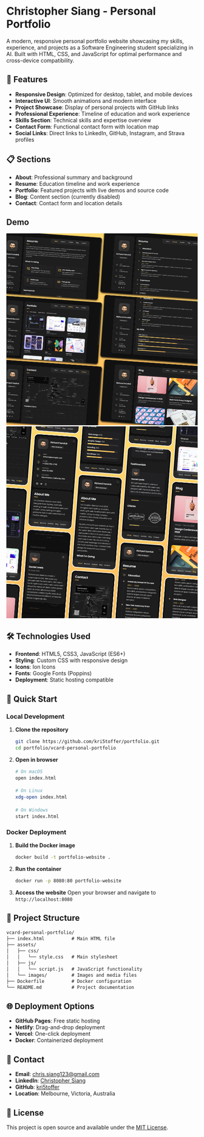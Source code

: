 # Christopher Siang - Personal Portfolio

A modern, responsive personal portfolio website showcasing my skills, experience, and projects as a Software Engineering student specializing in AI. Built with HTML, CSS, and JavaScript for optimal performance and cross-device compatibility.

## 🚀 Features

- **Responsive Design**: Optimized for desktop, tablet, and mobile devices
- **Interactive UI**: Smooth animations and modern interface
- **Project Showcase**: Display of personal projects with GitHub links
- **Professional Experience**: Timeline of education and work experience
- **Skills Section**: Technical skills and expertise overview
- **Contact Form**: Functional contact form with location map
- **Social Links**: Direct links to LinkedIn, GitHub, Instagram, and Strava profiles

## 📋 Sections

- **About**: Professional summary and background
- **Resume**: Education timeline and work experience
- **Portfolio**: Featured projects with live demos and source code
- **Blog**: Content section (currently disabled)
- **Contact**: Contact form and location details

## Demo

![vCard Desktop Demo](./website-demo-image/desktop.png "Desktop Demo")
![vCard Mobile Demo](./website-demo-image/mobile.png "Mobile Demo")

## 🛠️ Technologies Used

- **Frontend**: HTML5, CSS3, JavaScript (ES6+)
- **Styling**: Custom CSS with responsive design
- **Icons**: Ion Icons
- **Fonts**: Google Fonts (Poppins)
- **Deployment**: Static hosting compatible

## 🚀 Quick Start

### Local Development

1. **Clone the repository**
   ```bash
   git clone https://github.com/kri5toffer/portfolio.git
   cd portfolio/vcard-personal-portfolio
   ```

2. **Open in browser**
   ```bash
   # On macOS
   open index.html
   
   # On Linux
   xdg-open index.html
   
   # On Windows
   start index.html
   ```

### Docker Deployment

1. **Build the Docker image**
   ```bash
   docker build -t portfolio-website .
   ```

2. **Run the container**
   ```bash
   docker run -p 8080:80 portfolio-website
   ```

3. **Access the website**
   Open your browser and navigate to `http://localhost:8080`

## 📁 Project Structure

```
vcard-personal-portfolio/
├── index.html          # Main HTML file
├── assets/
│   ├── css/
│   │   └── style.css   # Main stylesheet
│   ├── js/
│   │   └── script.js   # JavaScript functionality
│   └── images/         # Images and media files
├── Dockerfile          # Docker configuration
└── README.md           # Project documentation
```

## 🌐 Deployment Options

- **GitHub Pages**: Free static hosting
- **Netlify**: Drag-and-drop deployment
- **Vercel**: One-click deployment
- **Docker**: Containerized deployment

## 📱 Contact

- **Email**: chris.siang123@gmail.com
- **LinkedIn**: [Christopher Siang](https://www.linkedin.com/in/christopher-siang/)
- **GitHub**: [kri5toffer](https://github.com/kri5toffer)
- **Location**: Melbourne, Victoria, Australia

## 📄 License

This project is open source and available under the [MIT License](LICENSE).
